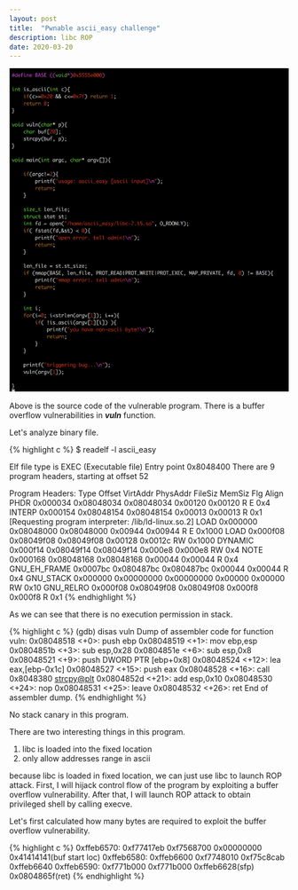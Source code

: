 ```yaml
---
layout: post
title:  "Pwnable ascii_easy challenge"
description: libc ROP
date: 2020-03-20
---
```


![screenshot](../assets/img/ascii_easy.png)

Above is the source code of the vulnerable program.
There is a buffer overflow vulnerabilities in <i><b>vuln</b></i> function.

Let's analyze binary file.

{% highlight c %}
$ readelf -l ascii_easy

Elf file type is EXEC (Executable file)
Entry point 0x8048400
There are 9 program headers, starting at offset 52

Program Headers:
  Type           Offset   VirtAddr   PhysAddr   FileSiz MemSiz  Flg Align
  PHDR           0x000034 0x08048034 0x08048034 0x00120 0x00120 R E 0x4
  INTERP         0x000154 0x08048154 0x08048154 0x00013 0x00013 R   0x1
      [Requesting program interpreter: /lib/ld-linux.so.2]
  LOAD           0x000000 0x08048000 0x08048000 0x00944 0x00944 R E 0x1000
  LOAD           0x000f08 0x08049f08 0x08049f08 0x00128 0x0012c RW  0x1000
  DYNAMIC        0x000f14 0x08049f14 0x08049f14 0x000e8 0x000e8 RW  0x4
  NOTE           0x000168 0x08048168 0x08048168 0x00044 0x00044 R   0x4
  GNU_EH_FRAME   0x0007bc 0x080487bc 0x080487bc 0x00044 0x00044 R   0x4
  GNU_STACK      0x000000 0x00000000 0x00000000 0x00000 0x00000 RW  0x10
  GNU_RELRO      0x000f08 0x08049f08 0x08049f08 0x000f8 0x000f8 R   0x1
{% endhighlight %}

As we can see that there is no execution permission in stack.

{% highlight c %}
(gdb) disas vuln
Dump of assembler code for function vuln:
   0x08048518 <+0>:	push   ebp
   0x08048519 <+1>:	mov    ebp,esp
   0x0804851b <+3>:	sub    esp,0x28
   0x0804851e <+6>:	sub    esp,0x8
   0x08048521 <+9>:	push   DWORD PTR [ebp+0x8]
   0x08048524 <+12>:	lea    eax,[ebp-0x1c]
   0x08048527 <+15>:	push   eax
   0x08048528 <+16>:	call   0x8048380 <strcpy@plt>
   0x0804852d <+21>:	add    esp,0x10
   0x08048530 <+24>:	nop
   0x08048531 <+25>:	leave
   0x08048532 <+26>:	ret
End of assembler dump.
{% endhighlight %}

No stack canary in this program.


There are two interesting things in this program.
1. libc is loaded into the fixed location
2. only allow addresses range in ascii

because libc is loaded in fixed location, we can just use libc to launch ROP attack.
First, I will hijack control flow of the program by exploiting a buffer overflow vulnerability.
After that, I will launch ROP attack to obtain privileged shell by calling execve.

Let's first calculated how many bytes are required to exploit the buffer overflow vulnerability.

{% highlight c %}
0xffeb6570:	0xf77417eb	0xf7568700	0x00000000	0x41414141(buf start loc)
0xffeb6580:	0xffeb6600	0xf7748010	0xf75c8cab	0xffeb6640
0xffeb6590:	0xf771b000	0xf771b000	0xffeb6628(sfp)	0x0804865f(ret)
{% endhighlight %}
